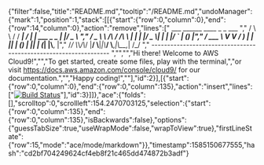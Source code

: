 {"filter":false,"title":"README.md","tooltip":"/README.md","undoManager":{"mark":1,"position":1,"stack":[[{"start":{"row":0,"column":0},"end":{"row":14,"column":0},"action":"remove","lines":["         ___        ______     ____ _                 _  ___  ","        / \\ \\      / / ___|   / ___| | ___  _   _  __| |/ _ \\ ","       / _ \\ \\ /\\ / /\\___ \\  | |   | |/ _ \\| | | |/ _` | (_) |","      / ___ \\ V  V /  ___) | | |___| | (_) | |_| | (_| |\\__, |","     /_/   \\_\\_/\\_/  |____/   \\____|_|\\___/ \\__,_|\\__,_|  /_/ "," ----------------------------------------------------------------- ","","","Hi there! Welcome to AWS Cloud9!","","To get started, create some files, play with the terminal,","or visit https://docs.aws.amazon.com/console/cloud9/ for our documentation.","","Happy coding!",""],"id":2}],[{"start":{"row":0,"column":0},"end":{"row":0,"column":135},"action":"insert","lines":["[![Build Status](https://travis-ci.org/tidders2000/tidders2000mag.svg?branch=master)](https://travis-ci.org/tidders2000/tidders2000mag)"],"id":3}]]},"ace":{"folds":[],"scrolltop":0,"scrollleft":154.2470703125,"selection":{"start":{"row":0,"column":135},"end":{"row":0,"column":135},"isBackwards":false},"options":{"guessTabSize":true,"useWrapMode":false,"wrapToView":true},"firstLineState":{"row":15,"mode":"ace/mode/markdown"}},"timestamp":1585150677555,"hash":"cd2bf704249624cf4eb8f21c465dd474872b3adf"}